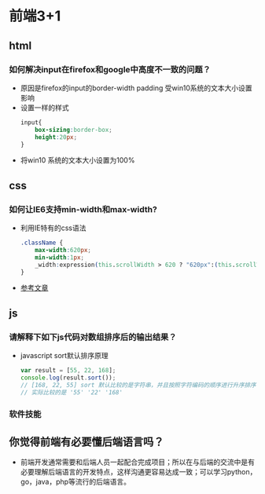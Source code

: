 # 前端3+1
## html
### 如何解决input在firefox和google中高度不一致的问题？
- 原因是firefox的input的border-width padding 受win10系统的文本大小设置影响
- 设置一样的样式
    ```css
    input{
        box-sizing:border-box;
        height:20px;
    }
    ```
- 将win10 系统的文本大小设置为100%
## css
### 如何让IE6支持min-width和max-width?
- 利用IE特有的css语法
    ```css
    .className {
        max-width:620px;
        min-width:1px;
        _width:expression(this.scrollWidth > 620 ? "620px":(this.scrollWidth < 1? "1px":"auto"));
    }
    ```
- [参考文章](https://www.jb51.net/css/76142.html)
## js
### 请解释下如下js代码对数组排序后的输出结果？
- javascript sort默认排序原理
    ```javascript
    var result = [55, 22, 168]; 
    console.log(result.sort()); 
    // [168, 22, 55] sort 默认比较的是字符串，并且按照字符编码的顺序进行升序排序
    // 实际比较的是 '55' '22' '168'
    ```
### 软件技能   
## 你觉得前端有必要懂后端语言吗？
- 前端开发通常需要和后端人员一起配合完成项目；所以在与后端的交流中是有必要理解后端语言的开发特点，这样沟通更容易达成一致；可以学习python，go，java，php等流行的后端语言。
